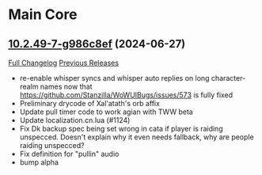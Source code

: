 # <DBM Core> Main Core

## [10.2.49-7-g986c8ef](https://github.com/DeadlyBossMods/DeadlyBossMods/tree/986c8effe54d0dd5d4fc48cb7a9038dcc549c8ff) (2024-06-27)
[Full Changelog](https://github.com/DeadlyBossMods/DeadlyBossMods/compare/10.2.49...986c8effe54d0dd5d4fc48cb7a9038dcc549c8ff) [Previous Releases](https://github.com/DeadlyBossMods/DeadlyBossMods/releases)

- re-enable whisper syncs and whisper auto replies on long character-realm names now that https://github.com/Stanzilla/WoWUIBugs/issues/573 is fully fixed  
- Preliminary drycode of Xal'atath's orb affix  
- Update pull timer code to work agian with TWW beta  
- Update localization.cn.lua (#1124)  
- Fix  Dk backup spec being set wrong in cata if player is raiding unspecced. Doesn't explain why it even needs fallback, why are people raiding unspecced?  
- Fix definition for "pullin" audio  
- bump alpha  
